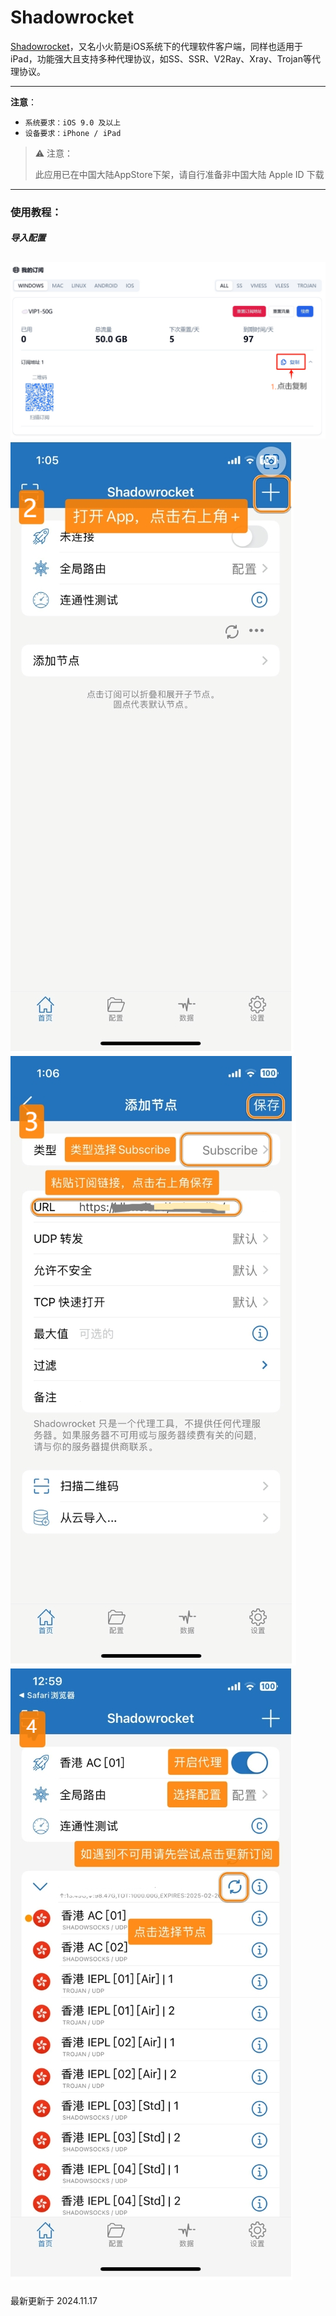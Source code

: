 # Shadowrocket

[Shadowrocket](https://apps.apple.com/us/app/shadowrocket/id932747118)，又名小火箭是iOS系统下的代理软件客户端，同样也适用于iPad，功能强大且支持多种代理协议，如SS、SSR、V2Ray、Xray、Trojan等代理协议。

---
**注意**：

- `系统要求：iOS 9.0 及以上`
- `设备要求：iPhone / iPad`
> ⚠️ 注意：
>
> 此应用已在中国大陆AppStore下架，请自行准备非中国大陆 Apple ID 下载
---

### 使用教程：
##### 导入配置
![图一](Shadowrocket-01.png)
![图二](Shadowrocket-02.png)
![图三](Shadowrocket-03.png)
![图四](Shadowrocket-04.png)
---
最新更新于 2024.11.17
